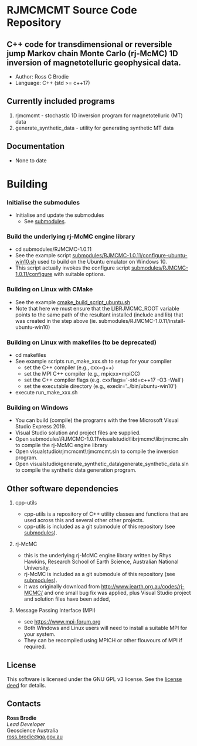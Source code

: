 # RJMCMCMT Source Code Repository

## C++ code for transdimensional or reversible jump Markov chain Monte Carlo (rj-McMC) 1D inversion of magnetotelluric geophysical data.

- Author:	Ross C Brodie
- Language:	C++ (std >= c++17)

## Currently included programs
1. rjmcmcmt - stochastic 1D inversion program for magnetotelluric (MT) data
2. generate_synthetic_data - utility for generating synthetic MT data

## Documentation
- None to date

# Building

### Initialise the submodules
- Initialise and update the submodules 
	- See [submodules](submodules/README.md).

### Build the underlying rj-McMC engine library
- cd submodules/RJMCMC-1.0.11
- See the example script [submodules/RJMCMC-1.0.11/configure-ubuntu-win10.sh](submodules/RJMCMC-1.0.11/configure-ubuntu-win10.sh) used to build on the Ubuntu emulator on Windows 10.
- This script actually invokes the configure script [submodules/RJMCMC-1.0.11/configure](submodules/RJMCMC-1.0.11/configure) with suitable options.

### Building on Linux with CMake
- See the example [cmake_build_script_ubuntu.sh](cmake_build_script_ubuntu.sh)
- Note that here we must ensure that the LIBRJMCMC_ROOT variable points to the same path of the resultant installed (include and lib) that was created in the step above (ie. submodules/RJMCMC-1.0.11/install-ubuntu-win10)

### Building on Linux with makefiles (to be deprecated)
- cd makefiles
- See example scripts run_make_xxx.sh to setup for your compiler
	- set the C++ compiler (e.g., cxx=g++)
	- set the MPI C++ compiler (e.g., mpicxx=mpiCC)
	- set the C++ compiler flags (e.g. cxxflags='-std=c++17 -O3 -Wall')
	- set the executable directory (e.g., exedir='../bin/ubuntu-win10')
- execute run_make_xxx.sh

### Building on Windows
- You can build (compile) the programs with the free Microsoft Visual Studio Express 2019.
- Visual Studio solution and project files are supplied.
- Open submodules\RJMCMC-1.0.11\visualstudio\librjmcmc\librjmcmc.sln to compile the rj-McMC engine library
- Open visualstudio\rjmcmcmt\rjmcmcmt.sln to compile the inversion program.
- Open visualstudio\generate_synthetic_data\generate_synthetic_data.sln to compile the synthetic data generation program.

## Other software dependencies
1. cpp-utils
	- cpp-utils is a repository of C++ utility classes and functions that are used across this and several other other projects.
	- cpp-utils is included as a git submodule of this repository (see [submodules](submodules/README.md)).

2. rj-McMC
	- this is the underlying rj-McMC engine library written by Rhys Hawkins, Research School of Earth Science, Australian National University.
	- rj-McMC is included as a git submodule of this repository (see [submodules](submodules/README.md)).
	- it was originally download from http://www.iearth.org.au/codes/rj-MCMC/ and one small bug fix was applied, plus Visual Studio project and solution files have been added,

3. Message Passing Interface (MPI)
	- see https://www.mpi-forum.org
	- Both Windows and Linux users will need to install a suitable MPI for your system.
	- They can be recompiled using MPICH or other flouvours of MPI if required.

## License
This software is licensed under the GNU GPL v3 license. See the [license deed](LICENSE) for details.

## Contacts
**Ross Brodie**  
*Lead Developer*  
Geoscience Australia  
<ross.brodie@ga.gov.au>  
